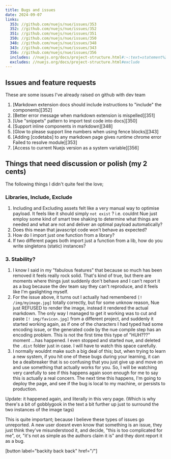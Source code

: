 ```yaml
---
title: Bugs and issues
date: 2024-09-07
links:
  353: //github.com/nuejs/nue/issues/353
  352: //github.com/nuejs/nue/issues/352
  351: //github.com/nuejs/nue/issues/351
  350: //github.com/nuejs/nue/issues/350
  348: //github.com/nuejs/nue/issues/348
  343: //github.com/nuejs/nue/issues/343
  356: //github.com/nuejs/nue/issues/356
  includes: //nuejs.org/docs/project-structure.html#:~:text=statement%20as%20follows%3A-,include,-%3A%20%5Bsyntax
  excludes: //nuejs.org/docs/project-structure.html#exclude
---
```


## Issues and feature requests

These are some issues I've already raised on github with dev team

1. [Markdown extension docs should include instructions to "include" the components][352]
1. [Better error message when markdown extension is mispelled][351]
1. [Use "snippets" pattern to import test code into docs][350]
1. [Support inline <span> components in markdown][348]
1. [Glow to please support line numbers when using fence blocks][343]
1. [Adding [codetabs] to any markdown page gives runtime chrome error Failed to resolve module][353]
1. [Access to current Nuejs version as a system variable][356]

## Things that need discussion or polish (my 2 cents)

The following things I didn't quite feel the love;

### Libraries, Include, Exclude

1. Including and Excluding assets felt like a very manual way to optimise payload.  It feels like it should simply `not exist` ? i.e. couldnt Nue just employ some kind of smart tree shaking to determine what things are needed and what are not and deliver an optimal payload automatically? 
2. Does this mean that javascript code won't behave as expected? 
3. How do I import just one function from a library?
4. If two different pages both import just a function from a lib, how do you write singletons (static) instances?

### 3. Stability?

1. I know I said in my "fabulous features" that because so much has been removed it feels really rock solid. That's kind of true, but there are moments where things just suddenly don't behave and I can't report it as a bug because the dev team say they can't reproduce, and it feels like I'm gaslighting myself.
1. For the issue above, it turns out I actually had remembered `[! /img/myimage.jpg]` totally correctly, but for some unknow reason, Nue just REFUSED to render the image, instead it rendered the actual markdown. The only way I managed to get it working was to cut and paste `[! img/favicon.jpg]` from a different project, and suddenly it started working again, as if one of the characters I had typed had some encoding issue, or the generated code by the nue compile step has an encoding problem. This is not the first time this type of "HUH???" moment ...has happened. I even stopped and started nue, and deleted the `.dist` folder just in case. I will have to watch this space carefully.
1. I normally wouldnt make such a big deal of this; but, when trying to learn a new system, if you hit one of these bugs during your learning, it can be a dealbreaker that is so confusing that you just give up and move on and use something that actually works for you. So, I will be watching very carefully to see if this happens again soon enough for me to say this is actually a real concern. The next time this happens, I'm going to deploy the page, and see if the bug is local to my machine, or persists to production. 

Update: it happened again, and literally in this very page. (Which is why there's a bit of gobblygook in the text a bit further up just to surround the two instances of the image tags)

This is quite important; because I believe these types of issues go unreported. A new user doesnt even know that something is an issue, they just think they've misunderstood it, and decide, "this is too complicated for me", or, "it's not as simple as the authors claim it is" and they dont report it as a bug.

[button label="backity back back" href="/"]